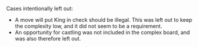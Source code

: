 Cases intentionally left out:
- A move will put King in check should be illegal. This was left out to
  keep the complexity low, and it did not seem to be a requirement.
- An opportunity for castling was not included in the complex board, and
  was also therefore left out.
